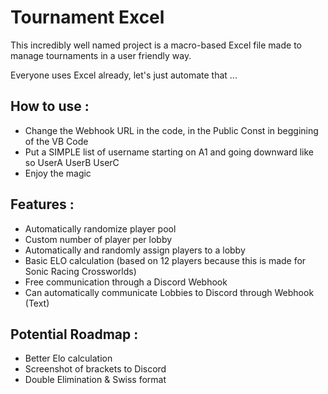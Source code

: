 # Tournament Excel
This incredibly well named project is a macro-based Excel file made to manage tournaments in a user friendly way.

Everyone uses Excel already, let's just automate that ...

## How to use :
- Change the Webhook URL in the code, in the Public Const in beggining of the VB Code
- Put a SIMPLE list of username starting on A1 and going downward like so
UserA
UserB
UserC
- Enjoy the magic

## Features :
- Automatically randomize player pool
- Custom number of player per lobby
- Automatically and randomly assign players to a lobby
- Basic ELO calculation (based on 12 players because this is made for Sonic Racing Crossworlds)
- Free communication through a Discord Webhook
- Can automatically communicate Lobbies to Discord through Webhook (Text)

## Potential Roadmap :
- Better Elo calculation
- Screenshot of brackets to Discord
- Double Elimination & Swiss format